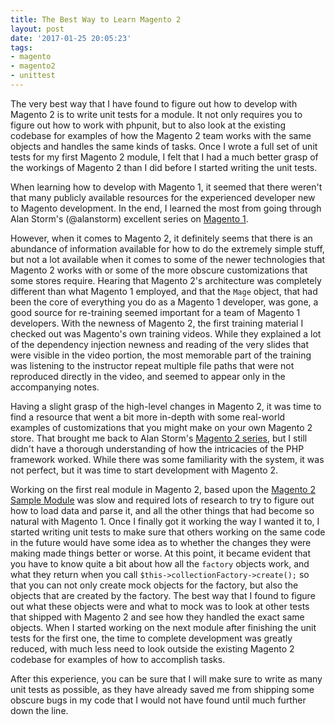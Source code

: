 ```yaml
---
title: The Best Way to Learn Magento 2
layout: post
date: '2017-01-25 20:05:23'
tags:
- magento
- magento2
- unittest
---
```

The very best way that I have found to figure out how to develop with Magento 2 is to write unit tests for a module. It not only requires you to figure out how to work with phpunit, but to also look at the existing codebase for examples of how the Magento 2 team works with the same objects and handles the same kinds of tasks. Once I wrote a full set of unit tests for my first Magento 2 module, I felt that I had a much better grasp of the workings of Magento 2 than I did before I started writing the unit tests.

When learning how to develop with Magento 1, it seemed that there weren't that many publicly available resources for the experienced developer new to Magento development. In the end, I learned the most from going through Alan Storm's (@alanstorm) excellent series on [Magento 1](http://alanstorm.com/category/magento/). 

However, when it comes to Magento 2, it definitely seems that there is an abundance of information available for how to do the extremely simple stuff, but not a lot available when it comes to some of the newer technologies that Magento 2 works with or some of the more obscure customizations that some stores require. Hearing that Magento 2's architecture was completely different than what Magento 1 employed, and that the `Mage` object, that had been the core of everything you do as a Magento 1 developer, was gone, a good source for re-training seemed important for a team of Magento 1 developers. With the newness of Magento 2, the first training material I checked out was Magento's own training videos. While they explained a lot of the dependency injection newness and reading of the very slides that were visible in the video portion, the most memorable part of the training was listening to the instructor repeat multiple file paths that were not reproduced directly in the video, and seemed to appear only in the accompanying notes.

Having a slight grasp of the high-level changes in Magento 2, it was time to find a resource that went a bit more in-depth with some real-world examples of customizations that you might make on your own Magento 2 store. That brought me back to Alan Storm's [Magento 2 series](http://alanstorm.com/category/magento-2/), but I still didn't have a thorough understanding of how the intricacies of the PHP framework worked. While there was some familiarity with the system, it was not perfect, but it was time to start development with Magento 2.

Working on the first real module in Magento 2, based upon the [Magento 2 Sample Module]() was slow and required lots of research to try to figure out how to load data and parse it, and all the other things that had become so natural with Magento 1. Once I finally got it working the way I wanted it to, I started writing unit tests to make sure that others working on the same code in the future would have some idea as to whether the changes they were making made things better or worse. At this point, it became evident that you have to know quite a bit about how all the `factory` objects work, and what they return when you call `$this->collectionFactory->create();` so that you can not only create mock objects for the factory, but also the objects that are created by the factory. The best way that I found to figure out what these objects were and what to mock was to look at other tests that shipped with Magento 2 and see how they handled the exact same objects. When I started working on the next module after finishing the unit tests for the first one, the time to complete development was greatly reduced, with much less need to look outside the existing Magento 2 codebase for examples of how to accomplish tasks. 

After this experience, you can be sure that I will make sure to write as many unit tests as possible, as they have already saved me from shipping some obscure bugs in my code that I would not have found until much further down the line.